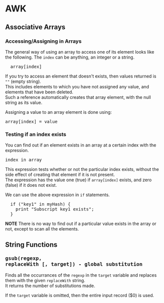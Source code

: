 # AWK

## Associative Arrays

### Accessing/Assigning in Arrays
The general way of using an array to access one of its element looks like the following.
The `index` can be anything, an integer or a string.
<pre>
  array[index]
</pre>

If you try to access an element that doesn't exists, then values returned is `""` (empty string).  
This includes elements to which you have not assigned any value, and elements that have been deleted.  
Such a reference automatically creates that array element, with the null string as its value.

Assigning a value to an array element is done using:
<pre>array[index] = value</pre>

### Testing if an index exists
You can find out if an element exists in an array at a certain index with the expression.
<pre>index in array</pre>
This expression tests whether or not the particular index exists, without the side effect of creating that element if it is not present.  
The expression has the value one (true) if `array[index]` exists, and zero (false) if it does not exist.

We can use the above expression in `if` statements.
<pre>
  if ("key1" in myHash) {
    print "Subscript key1 exists";
  }
</pre>
**NOTE** There is no way to find out if a particular value exists in the array or not, except to scan all the elements.

## String Functions

### <pre>gsub(regexp, replaceWith [, target]) - global substitution</pre>

Finds all the occurrances of the `regexp` in the `target` variable and replaces them with the given `replaceWith` string.  
It returns the number of substitutions made.

If the `target` variable is omitted, then the entire input record ($0) is used.
